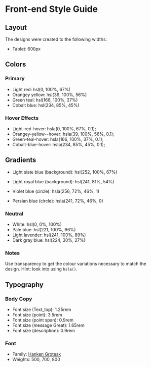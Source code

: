 # Front-end Style Guide

## Layout

The designs were created to the following widths:

- Tablet: 600px

## Colors

### Primary

- Light red: hsl(0, 100%, 67%)
- Orangey yellow: hsl(39, 100%, 56%)
- Green teal: hsl(166, 100%, 37%)
- Cobalt blue: hsl(234, 85%, 45%)

### Hover Effects

- Light-red-hover: hsla(0, 100%, 67%, 0.1);
- Orangey-yellow--hover: hsla(39, 100%, 56%, 0.1);
- Green-teal-hover: hsla(166, 100%, 37%, 0.1);
- Cobalt-blue-hover: hsla(234, 85%, 45%, 0.1);

## Gradients

- Light slate blue (background): hsl(252, 100%, 67%)
- Light royal blue (background): hsl(241, 81%, 54%)

- Violet blue (circle): hsla(256, 72%, 46%, 1)
- Persian blue (circle): hsla(241, 72%, 46%, 0)

### Neutral

- White: hsl(0, 0%, 100%)
- Pale blue: hsl(221, 100%, 96%)
- Light lavender: hsl(241, 100%, 89%)
- Dark gray blue: hsl(224, 30%, 27%)

### Notes

Use transparency to get the colour variations necessary to match the design. Hint: look into using `hsla()`.

## Typography

### Body Copy

- Font size (Text_top): 1.25rem
- Font size (point): 3.5rem
- Font size (point span): 0.9rem
- Font size (message Great): 1.65rem
- Font size (description): 0.9rem

### Font

- Family: [Hanken Grotesk](https://fonts.google.com/specimen/Hanken+Grotesk)
- Weights: 500, 700, 800
